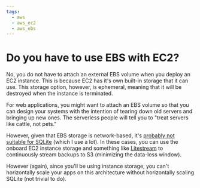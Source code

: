 ```yaml
---
tags:
  - aws
  - aws_ec2
  - aws_ebs
---
```

# Do you have to use EBS with EC2?

No, you do not have to attach an external EBS volume when you deploy an EC2 instance. This is because EC2 has it's own built-in storage that it can use. This storage option, however, is ephemeral, meaning that it will be destroyed when the instance is terminated. 

For web applications, you might want to attach an EBS volume so that you can design your systems with the intention of tearing down old servers and bringing up new ones. The serverless people will tell you to "treat servers like cattle, not pets."

However, given that EBS storage is network-based, it's [probably not suitable for SQLite](Q+A/0032%20Is%20EBS%20Suitable%20for%20SQLite?/staging.md) (which I use a lot). In these cases, you can use the onboard EC2 instance storage and something like [Litestream](https://litestream.io/) to continuously stream backups to S3 (minimizing the data-loss window).

However (again), since you'll be using instance storage, you can't horizontally scale your apps on this architecture without horizontally scaling SQLite (not trivial to do).
